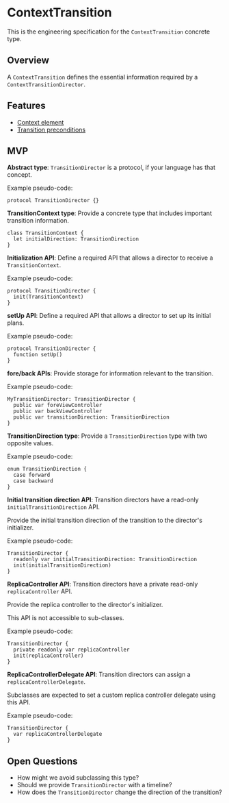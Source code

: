 # ContextTransition

This is the engineering specification for the `ContextTransition` concrete type.

## Overview

A `ContextTransition` defines the essential information required by a `ContextTransitionDirector`.

## Features

* [Context element](feature-context-element.md)
* [Transition preconditions](feature-transition-preconditions.md)

## MVP

**Abstract type**: `TransitionDirector` is a protocol, if your language has that concept.

Example pseudo-code:

```
protocol TransitionDirector {}
```

**TransitionContext type**: Provide a concrete type that includes important transition information.

```
class TransitionContext {
  let initialDirection: TransitionDirection
}
```

**Initialization API**: Define a required API that allows a director to receive a `TransitionContext`.

Example pseudo-code:

```
protocol TransitionDirector {
  init(TransitionContext)
}
```

**setUp API**: Define a required API that allows a director to set up its initial plans.

Example pseudo-code:

```
protocol TransitionDirector {
  function setUp()
}
```

**fore/back APIs**: Provide storage for information relevant to the transition.

Example pseudo-code:

```
MyTransitionDirector: TransitionDirector {
  public var foreViewController
  public var backViewController
  public var transitionDirection: TransitionDirection
}
```

**TransitionDirection type**: Provide a `TransitionDirection` type with two opposite values.

Example pseudo-code:

```
enum TransitionDirection {
  case forward
  case backward
}
```

**Initial transition direction API**: Transition directors have a read-only `initialTransitionDirection` API.

Provide the initial transition direction of the transition to the director's initializer.

Example pseudo-code:

```
TransitionDirector {
  readonly var initialTransitionDirection: TransitionDirection
  init(initialTransitionDirection)
}
```

**ReplicaController API**: Transition directors have a private read-only `replicaController` API.

Provide the replica controller to the director's initializer.

This API is not accessible to sub-classes.

Example pseudo-code:

```
TransitionDirector {
  private readonly var replicaController
  init(replicaController)
}
```

**ReplicaControllerDelegate API**: Transition directors can assign a `replicaControllerDelegate`.

Subclasses are expected to set a custom replica controller delegate using this API.

Example pseudo-code:

```
TransitionDirector {
  var replicaControllerDelegate
}
```

## Open Questions

* How might we avoid subclassing this type?
* Should we provide `TransitionDirector` with a timeline?
* How does the `TransitionDirector` change the direction of the transition?


